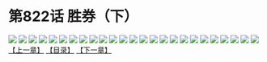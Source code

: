 # 第822话 胜券（下）
![](https://mhpic.xiaomingtaiji.net/comic/D/斗破苍穹/第822话F1_262519/1.jpg-zymk.middle.webp)
![](https://mhpic.xiaomingtaiji.net/comic/D/斗破苍穹/第822话F1_262519/2.jpg-zymk.middle.webp)
![](https://mhpic.xiaomingtaiji.net/comic/D/斗破苍穹/第822话F1_262519/3.jpg-zymk.middle.webp)
![](https://mhpic.xiaomingtaiji.net/comic/D/斗破苍穹/第822话F1_262519/4.jpg-zymk.middle.webp)
![](https://mhpic.xiaomingtaiji.net/comic/D/斗破苍穹/第822话F1_262519/5.jpg-zymk.middle.webp)
![](https://mhpic.xiaomingtaiji.net/comic/D/斗破苍穹/第822话F1_262519/6.jpg-zymk.middle.webp)
![](https://mhpic.xiaomingtaiji.net/comic/D/斗破苍穹/第822话F1_262519/7.jpg-zymk.middle.webp)
![](https://mhpic.xiaomingtaiji.net/comic/D/斗破苍穹/第822话F1_262519/8.jpg-zymk.middle.webp)
![](https://mhpic.xiaomingtaiji.net/comic/D/斗破苍穹/第822话F1_262519/9.jpg-zymk.middle.webp)
![](https://mhpic.xiaomingtaiji.net/comic/D/斗破苍穹/第822话F1_262519/10.jpg-zymk.middle.webp)
![](https://mhpic.xiaomingtaiji.net/comic/D/斗破苍穹/第822话F1_262519/11.jpg-zymk.middle.webp)
![](https://mhpic.xiaomingtaiji.net/comic/D/斗破苍穹/第822话F1_262519/12.jpg-zymk.middle.webp)
![](https://mhpic.xiaomingtaiji.net/comic/D/斗破苍穹/第822话F1_262519/13.jpg-zymk.middle.webp)
![](https://mhpic.xiaomingtaiji.net/comic/D/斗破苍穹/第822话F1_262519/14.jpg-zymk.middle.webp)
![](https://mhpic.xiaomingtaiji.net/comic/D/斗破苍穹/第822话F1_262519/15.jpg-zymk.middle.webp)
![](https://mhpic.xiaomingtaiji.net/comic/D/斗破苍穹/第822话F1_262519/16.jpg-zymk.middle.webp)
![](https://mhpic.xiaomingtaiji.net/comic/D/斗破苍穹/第822话F1_262519/17.jpg-zymk.middle.webp)
![](https://mhpic.xiaomingtaiji.net/comic/D/斗破苍穹/第822话F1_262519/18.jpg-zymk.middle.webp)
![](https://mhpic.xiaomingtaiji.net/comic/D/斗破苍穹/第822话F1_262519/19.jpg-zymk.middle.webp)
![](https://mhpic.xiaomingtaiji.net/comic/D/斗破苍穹/第822话F1_262519/20.jpg-zymk.middle.webp)
![](https://mhpic.xiaomingtaiji.net/comic/D/斗破苍穹/第822话F1_262519/21.jpg-zymk.middle.webp)
![](https://mhpic.xiaomingtaiji.net/comic/D/斗破苍穹/第822话F1_262519/22.jpg-zymk.middle.webp)
![](https://mhpic.xiaomingtaiji.net/comic/D/斗破苍穹/第822话F1_262519/23.jpg-zymk.middle.webp)
![](https://mhpic.xiaomingtaiji.net/comic/D/斗破苍穹/第822话F1_262519/24.jpg-zymk.middle.webp)
![](https://mhpic.xiaomingtaiji.net/comic/D/斗破苍穹/第822话F1_262519/25.jpg-zymk.middle.webp)
[【上一章】](./825.md)
[【目录】](./README.md)
[【下一章】](./827.md)
